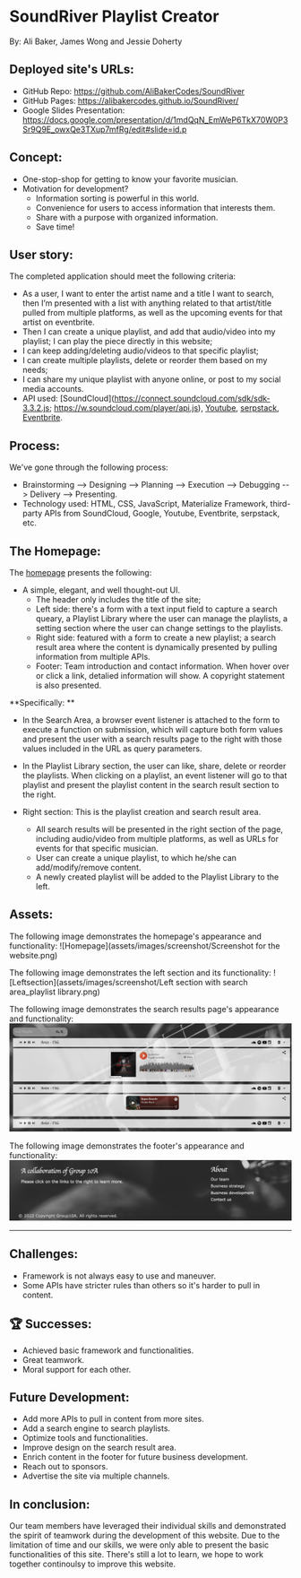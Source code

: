 # SoundRiver Playlist Creator

By: Ali Baker, James Wong and Jessie Doherty

## Deployed site's URLs:

- GitHub Repo: https://github.com/AliBakerCodes/SoundRiver
- GitHub Pages: https://alibakercodes.github.io/SoundRiver/
- Google Slides Presentation: https://docs.google.com/presentation/d/1mdQqN_EmWeP6TkX70W0P3Sr9Q9E_owxQe3TXup7mfRg/edit#slide=id.p

## Concept:

- One-stop-shop for getting to know your favorite musician.
- Motivation for development?
  - Information sorting is powerful in this world.
  - Convenience for users to access information that interests them.
  - Share with a purpose with organized information.
  - Save time!

## User story:

The completed application should meet the following criteria:

- As a user, I want to enter the artist name and a title I want to search, then I’m presented with a list with anything related to that artist/title pulled from multiple platforms, as well as the upcoming events for that artist on eventbrite.
- Then I can create a unique playlist, and add that audio/video into my playlist; I can play the piece directly in this website;
- I can keep adding/deleting audio/videos to that specific playlist;
- I can create multiple playlists, delete or reorder them based on my needs;
- I can share my unique playlist with anyone online, or post to my social media accounts.
- API used: [SoundCloud](https://connect.soundcloud.com/sdk/sdk-3.3.2.js; https://w.soundcloud.com/player/api.js), [Youtube](https://www.youtube.com/iframe_api), [serpstack](http://api.serpstack.com/), [Eventbrite](https://www.eventbriteapi.com/v3).

## Process:

We've gone through the following process:

- Brainstorming --> Designing --> Planning --> Execution --> Debugging --> Delivery --> Presenting.
- Technology used: HTML, CSS, JavaScript, Materialize Framework, third-party APIs from SoundCloud, Google, Youtube, Eventbrite, serpstack, etc.

## The Homepage:

The [homepage](https://alibakercodes.github.io/SoundRiver/) presents the following:

- A simple, elegant, and well thought-out UI.
  - The header only includes the title of the site;
  - Left side: there's a form with a text input field to capture a search queary, a Playlist Library where the user can manage the playlists, a setting section where the user can change settings to the playlists.
  - Right side: featured with a form to create a new playlist; a search result area where the content is dynamically presented by pulling information from multiple APIs.
  - Footer: Team introduction and contact information. When hover over or click a link, detalied information will show. A copyright statement is also presented.

**Specifically: **

- In the Search Area, a browser event listener is attached to the form to execute a function on submission, which will capture both form values and present the user with a search results page to the right with those values included in the URL as query parameters.

- In the Playlist Library section, the user can like, share, delete or reorder the playlists. When clicking on a playlist, an event listener will go to that playlist and present the playlist content in the search result section to the right.

- Right section: This is the playlist creation and search result area.
  - All search results will be presented in the right section of the page, including audio/video from multiple platforms, as well as URLs for events for that specific musician.
  - User can create a unique playlist, to which he/she can add/modify/remove content.
  - A newly created playlist will be added to the Playlist Library to the left.

## Assets:

The following image demonstrates the homepage's appearance and functionality:
![Homepage](assets/images/screenshot/Screenshot for the website.png)

The following image demonstrates the left section and its functionality:
![Leftsection](assets/images/screenshot/Left section with search area_playlist library.png)

The following image demonstrates the search results page's appearance and functionality:
![Search result](assets/images/screenshot/Playlist_creation_and_search_result.png)

The following image demonstrates the footer's appearance and functionality:
![Footer](assets/images/screenshot/Footer.png)

---

## Challenges:

- Framework is not always easy to use and maneuver.
- Some APIs have stricter rules than others so it's harder to pull in content.

## 🏆 Successes:

- Achieved basic framework and functionalities.
- Great teamwork.
- Moral support for each other.

## Future Development:

- Add more APIs to pull in content from more sites.
- Add a search engine to search playlists.
- Optimize tools and functionalities.
- Improve design on the search result area.
- Enrich content in the footer for future business development.
- Reach out to sponsors.
- Advertise the site via multiple channels.

## In conclusion:

Our team members have leveraged their individual skills and demonstrated the spirit of teamwork during the development of this website. Due to the limitation of time and our skills, we were only able to present the basic functionalities of this site. There's still a lot to learn, we hope to work together continoulsy to improve this website.
